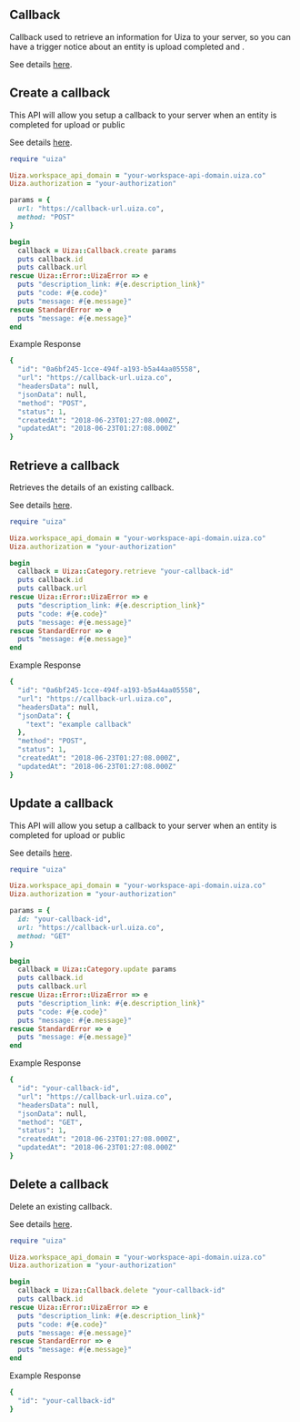## Callback
Callback used to retrieve an information for Uiza to your server, so you can have a trigger notice about an entity is upload completed and .

See details [here](https://docs.uiza.io/#callback).

## Create a callback
This API will allow you setup a callback to your server when an entity is completed for upload or public

See details [here](https://docs.uiza.io/#create-a-callback).

```ruby
require "uiza"

Uiza.workspace_api_domain = "your-workspace-api-domain.uiza.co"
Uiza.authorization = "your-authorization"

params = {
  url: "https://callback-url.uiza.co",
  method: "POST"
}

begin
  callback = Uiza::Callback.create params
  puts callback.id
  puts callback.url
rescue Uiza::Error::UizaError => e
  puts "description_link: #{e.description_link}"
  puts "code: #{e.code}"
  puts "message: #{e.message}"
rescue StandardError => e
  puts "message: #{e.message}"
end
```

Example Response
```ruby
{
  "id": "0a6bf245-1cce-494f-a193-b5a44aa05558",
  "url": "https://callback-url.uiza.co",
  "headersData": null,
  "jsonData": null,
  "method": "POST",
  "status": 1,
  "createdAt": "2018-06-23T01:27:08.000Z",
  "updatedAt": "2018-06-23T01:27:08.000Z"
}
```

## Retrieve a callback
Retrieves the details of an existing callback.

See details [here](https://docs.uiza.io/#retrieve-a-callback).

```ruby
require "uiza"

Uiza.workspace_api_domain = "your-workspace-api-domain.uiza.co"
Uiza.authorization = "your-authorization"

begin
  callback = Uiza::Category.retrieve "your-callback-id"
  puts callback.id
  puts callback.url
rescue Uiza::Error::UizaError => e
  puts "description_link: #{e.description_link}"
  puts "code: #{e.code}"
  puts "message: #{e.message}"
rescue StandardError => e
  puts "message: #{e.message}"
end
```

Example Response
```ruby
{
  "id": "0a6bf245-1cce-494f-a193-b5a44aa05558",
  "url": "https://callback-url.uiza.co",
  "headersData": null,
  "jsonData": {
    "text": "example callback"
  },
  "method": "POST",
  "status": 1,
  "createdAt": "2018-06-23T01:27:08.000Z",
  "updatedAt": "2018-06-23T01:27:08.000Z"
}
```

## Update a callback
This API will allow you setup a callback to your server when an entity is completed for upload or public

See details [here](https://docs.uiza.io/#update-a-callback).

```ruby
require "uiza"

Uiza.workspace_api_domain = "your-workspace-api-domain.uiza.co"
Uiza.authorization = "your-authorization"

params = {
  id: "your-callback-id",
  url: "https://callback-url.uiza.co",
  method: "GET"
}

begin
  callback = Uiza::Category.update params
  puts callback.id
  puts callback.url
rescue Uiza::Error::UizaError => e
  puts "description_link: #{e.description_link}"
  puts "code: #{e.code}"
  puts "message: #{e.message}"
rescue StandardError => e
  puts "message: #{e.message}"
end
```

Example Response
```ruby
{
  "id": "your-callback-id",
  "url": "https://callback-url.uiza.co",
  "headersData": null,
  "jsonData": null,
  "method": "GET",
  "status": 1,
  "createdAt": "2018-06-23T01:27:08.000Z",
  "updatedAt": "2018-06-23T01:27:08.000Z"
}
```

## Delete a callback
Delete an existing callback.

See details [here](https://docs.uiza.io/#delete-a-callback).

```ruby
require "uiza"

Uiza.workspace_api_domain = "your-workspace-api-domain.uiza.co"
Uiza.authorization = "your-authorization"

begin
  callback = Uiza::Callback.delete "your-callback-id"
  puts callback.id
rescue Uiza::Error::UizaError => e
  puts "description_link: #{e.description_link}"
  puts "code: #{e.code}"
  puts "message: #{e.message}"
rescue StandardError => e
  puts "message: #{e.message}"
end
```

Example Response
```ruby
{
  "id": "your-callback-id"
}
```

